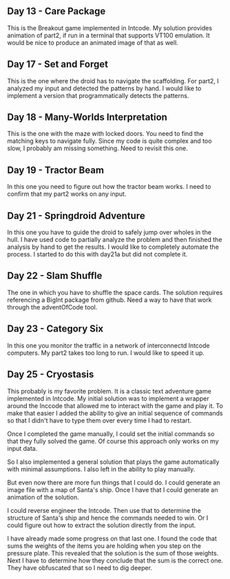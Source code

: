 ## Day 13 - Care Package
This is the Breakout game implemented in Intcode.  My solution provides animation of part2, if run in a terminal that supports VT100 emulation.  It would be nice to produce an animated image of that as well.
## Day 17 - Set and Forget
This is the one where the droid has to navigate the scaffolding. For part2, I analyzed my input and detected the patterns by hand.  I would like to implement a version that programmatically detects the patterns.
## Day 18 - Many-Worlds Interpretation
This is the one with the maze with locked doors.  You need to find the matching keys to navigate fully.  Since my code is quite complex and too slow, I probably am missing something.  Need to revisit this one.
## Day 19 - Tractor Beam
In this one you need to figure out how the tractor beam works.  I need to confirm that my part2 works on any input.
## Day 21 - Springdroid Adventure
In this one you have to guide the droid to safely jump over wholes in the hull.  I have used code to partially analyze the problem and then finished the analysis by hand to get the results.  I would like to completely automate the process.  I started to do this with day21a but did not complete it.
## Day 22 - Slam Shuffle
The one in which you have to shuffle the space cards.  The solution requires referencing a BigInt package from github.  Need a way to have that work through the adventOfCode tool.
## Day 23 - Category Six
In this one you monitor the traffic in a network of interconnectd Intcode computers.  My part2 takes too long to run.  I would like to speed it up.
## Day 25 - Cryostasis
This probably is my favorite problem.  It is a classic text adventure game implemented in Intcode.  My initial solution was to implement a wrapper around the Inccode that allowed me to interact with the game and play it.  To make that easier I added the ability to give an initial sequence of commands so that I didn't have to type them over every time I had to restart.

Once I completed the game manually, I could set the initial commands so that they fully solved the game.  Of course this approach only works on my input data.

So I also implemented a general solution that plays the game automatically with minimal assumptions.  I also left in the ability to play manually.

But even now there are more fun things that I could do.  I could generate an image file with a map of Santa's ship.  Once I have that I could generate an animation of the solution.

I could reverse engineer the Intcode.  Then use that to determine the structure of Santa's ship and hence the commands needed to win. Or I could figure out how to extract the solution directly from the input.

I have already made some progress on that last one.  I found the code that sums the weights of the items you are holding when you step on the pressure plate.  This revealed that the solution is the sum of those weights.  Next I have to determine how they conclude that the sum is the correct one.  They have obfuscated that so I need to dig deeper.